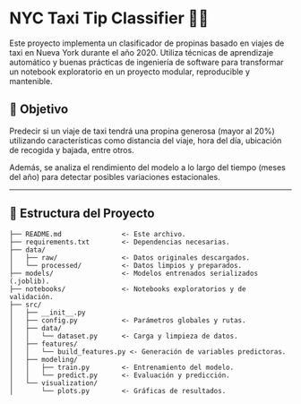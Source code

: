 # NYC Taxi Tip Classifier 🗽🚕

Este proyecto implementa un clasificador de propinas basado en viajes de taxi en Nueva York durante el año 2020. Utiliza técnicas de aprendizaje automático y buenas prácticas de ingeniería de software para transformar un notebook exploratorio en un proyecto modular, reproducible y mantenible.

## 📌 Objetivo

Predecir si un viaje de taxi tendrá una propina generosa (mayor al 20%) utilizando características como distancia del viaje, hora del día, ubicación de recogida y bajada, entre otros.

Además, se analiza el rendimiento del modelo a lo largo del tiempo (meses del año) para detectar posibles variaciones estacionales.

---

## 📁 Estructura del Proyecto

```text
├── README.md               <- Este archivo.
├── requirements.txt        <- Dependencias necesarias.
├── data/
│   ├── raw/                <- Datos originales descargados.
│   └── processed/          <- Datos limpios y preparados.
├── models/                 <- Modelos entrenados serializados (.joblib).
├── notebooks/              <- Notebooks exploratorios y de validación.
├── src/
│   ├── __init__.py
│   ├── config.py           <- Parámetros globales y rutas.
│   ├── data/
│   │   └── dataset.py      <- Carga y limpieza de datos.
│   ├── features/
│   │   └── build_features.py <- Generación de variables predictoras.
│   ├── modeling/
│   │   ├── train.py        <- Entrenamiento del modelo.
│   │   └── predict.py      <- Evaluación y predicción.
│   └── visualization/
│       └── plots.py        <- Gráficas de resultados.



